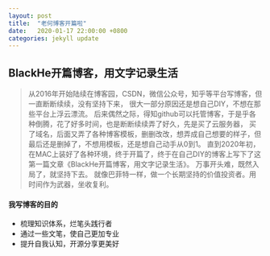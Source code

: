 ```yaml
---
layout: post
title:  "老何博客开篇啦"
date:   2020-01-17 22:00:00 +0800
categories: jekyll update
---
```


## BlackHe开篇博客，用文字记录生活

> 从2016年开始陆续在博客园，CSDN，微信公众号，知乎等平台写博客，但一直断断续续，没有坚持下来，
很大一部分原因还是想自己DIY，不想在那些平台上浮云漂流。
后来偶然之际，得知github可以托管博客，于是乎各种倒腾，花了好多时间，也是断断续续弄了好久，先是买了云服务器，
买了域名，后面又弄了各种博客模板，删删改改，想弄成自己想要的样子，但最后还是删掉了，不想用模板，还是想自己动手从0到1。
直到2020年初，在MAC上装好了各种环境，终于开篇了，终于在自己DIY的博客上写下了这第一篇文章《BlackHe开篇博客，用文字记录生活》。
万事开头难，既然入局了，就坚持下去。
就像巴菲特一样，做一个长期坚持的价值投资者。用时间作为武器，坐收复利。




#### 我写博客的目的

* 梳理知识体系，烂笔头践行者
* 通过一些文笔，使自己更加专业
* 提升自我认知，开源分享更美好



[jekyll-docs]: https://jekyllrb.com/docs/home
[jekyll-gh]:   https://github.com/jekyll/jekyll
[jekyll-talk]: https://talk.jekyllrb.com/
